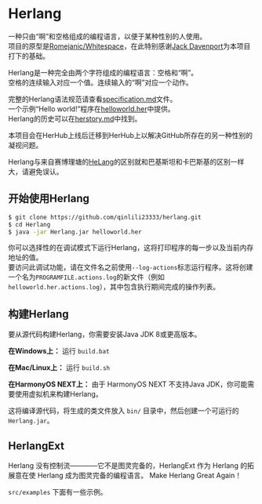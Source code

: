 # Herlang
一种只由“啊”和空格组成的编程语言，以便于某种性别的人使用。  
项目的原型是[Romejanic/Whitespace](https://github.com/Romejanic/Whitespace)，在此特别感谢[Jack Davenport](https://github.com/Romejanic)为本项目打下的基础。  

Herlang是一种完全由两个字符组成的编程语言：空格和“啊”。  
空格的连续输入对应一个值。连续输入的“啊”对应一个动作。  

完整的Herlang语法规范请查看[specification.md](specification.md)文件。  
一个示例“Hello world!”程序在[helloworld.her](helloworld.her)中提供。  
Herlang的历史可以在[herstory.md](herstory.md)中找到。

本项目会在HerHub上线后迁移到HerHub上以解决GitHub所存在的另一种性别的凝视问题。  

Herlang与来自赛博理塘的[HeLang](https://github.com/SAOKnight/helang)的区别就和巴基斯坦和卡巴斯基的区别一样大，请避免误认。  

## 开始使用Herlang
```sh
$ git clone https://github.com/qinlili23333/herlang.git
$ cd Herlang
$ java -jar Herlang.jar helloworld.her
```

你可以选择性的在调试模式下运行Herlang，这将打印程序的每一步以及当前内存地址的值。  
要访问此调试功能，请在文件名之前使用`--log-actions`标志运行程序。这将创建一个名为`PROGRAMFILE.actions.log`的新文件（例如`helloworld.her.actions.log`），其中包含执行期间完成的操作列表。

## 构建Herlang
要从源代码构建Herlang，你需要安装Java JDK 8或更高版本。

**在Windows上：** 运行 `build.bat`

**在Mac/Linux上：** 运行 `build.sh`

**在HarmonyOS NEXT上：** 由于 HarmonyOS NEXT 不支持Java JDK，你可能需要使用虚拟机来构建Herlang。

这将编译源代码，将生成的类文件放入 `bin/` 目录中，然后创建一个可运行的 `Herlang.jar`。


## HerlangExt

Herlang 没有控制流————它不是图灵完备的，HerlangExt 作为 Herlang 的拓展意在使 Herlang 成为图灵完备的编程语言。 Make Herlang Great Again！

`src/examples` 下面有一些示例。